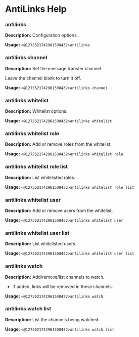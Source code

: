 # AntiLinks Help

### antilinks

**Description:** Configuration options.

**Usage:** `<@1275521742961508432>antilinks`

### antilinks channel

**Description:** Set the message transfer channel.

Leave the channel blank to turn it off.

**Usage:** `<@1275521742961508432>antilinks channel`

### antilinks whitelist

**Description:** Whitelist options.

**Usage:** `<@1275521742961508432>antilinks whitelist`

### antilinks whitelist role

**Description:** Add or remove roles from the whitelist.

**Usage:** `<@1275521742961508432>antilinks whitelist role`

### antilinks whitelist role list

**Description:** List whitelisted roles.

**Usage:** `<@1275521742961508432>antilinks whitelist role list`

### antilinks whitelist user

**Description:** Add or remove users from the whitelist.

**Usage:** `<@1275521742961508432>antilinks whitelist user`

### antilinks whitelist user list

**Description:** List whitelisted users.

**Usage:** `<@1275521742961508432>antilinks whitelist user list`

### antilinks watch

**Description:** Add/remove/list channels to watch.

- If added, links will be removed in these channels.

**Usage:** `<@1275521742961508432>antilinks watch`

### antilinks watch list

**Description:** List the channels being watched.

**Usage:** `<@1275521742961508432>antilinks watch list`

